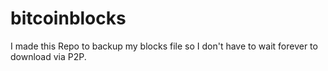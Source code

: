 bitcoinblocks
=============

I made this Repo to backup my blocks file so I don't have to wait forever to download via P2P.